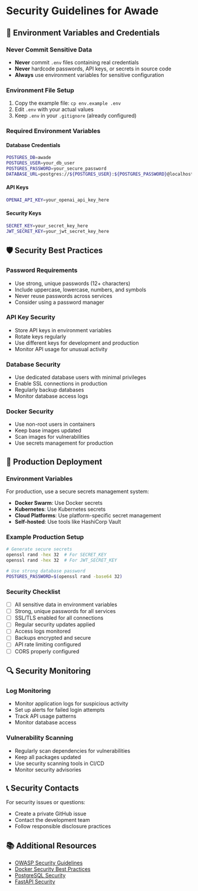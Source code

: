 # Security Guidelines for Awade

## 🔐 Environment Variables and Credentials

### Never Commit Sensitive Data
- **Never** commit `.env` files containing real credentials
- **Never** hardcode passwords, API keys, or secrets in source code
- **Always** use environment variables for sensitive configuration

### Environment File Setup
1. Copy the example file: `cp env.example .env`
2. Edit `.env` with your actual values
3. Keep `.env` in your `.gitignore` (already configured)

### Required Environment Variables

#### Database Credentials
```bash
POSTGRES_DB=awade
POSTGRES_USER=your_db_user
POSTGRES_PASSWORD=your_secure_password
DATABASE_URL=postgres://${POSTGRES_USER}:${POSTGRES_PASSWORD}@localhost:5432/${POSTGRES_DB}
```

#### API Keys
```bash
OPENAI_API_KEY=your_openai_api_key_here
```

#### Security Keys
```bash
SECRET_KEY=your_secret_key_here
JWT_SECRET_KEY=your_jwt_secret_key_here
```

## 🛡️ Security Best Practices

### Password Requirements
- Use strong, unique passwords (12+ characters)
- Include uppercase, lowercase, numbers, and symbols
- Never reuse passwords across services
- Consider using a password manager

### API Key Security
- Store API keys in environment variables
- Rotate keys regularly
- Use different keys for development and production
- Monitor API usage for unusual activity

### Database Security
- Use dedicated database users with minimal privileges
- Enable SSL connections in production
- Regularly backup databases
- Monitor database access logs

### Docker Security
- Use non-root users in containers
- Keep base images updated
- Scan images for vulnerabilities
- Use secrets management for production

## 🚀 Production Deployment

### Environment Variables
For production, use a secure secrets management system:
- **Docker Swarm**: Use Docker secrets
- **Kubernetes**: Use Kubernetes secrets
- **Cloud Platforms**: Use platform-specific secret management
- **Self-hosted**: Use tools like HashiCorp Vault

### Example Production Setup
```bash
# Generate secure secrets
openssl rand -hex 32  # For SECRET_KEY
openssl rand -hex 32  # For JWT_SECRET_KEY

# Use strong database password
POSTGRES_PASSWORD=$(openssl rand -base64 32)
```

### Security Checklist
- [ ] All sensitive data in environment variables
- [ ] Strong, unique passwords for all services
- [ ] SSL/TLS enabled for all connections
- [ ] Regular security updates applied
- [ ] Access logs monitored
- [ ] Backups encrypted and secure
- [ ] API rate limiting configured
- [ ] CORS properly configured

## 🔍 Security Monitoring

### Log Monitoring
- Monitor application logs for suspicious activity
- Set up alerts for failed login attempts
- Track API usage patterns
- Monitor database access

### Vulnerability Scanning
- Regularly scan dependencies for vulnerabilities
- Keep all packages updated
- Use security scanning tools in CI/CD
- Monitor security advisories

## 📞 Security Contacts

For security issues or questions:
- Create a private GitHub issue
- Contact the development team
- Follow responsible disclosure practices

## 📚 Additional Resources

- [OWASP Security Guidelines](https://owasp.org/)
- [Docker Security Best Practices](https://docs.docker.com/engine/security/)
- [PostgreSQL Security](https://www.postgresql.org/docs/current/security.html)
- [FastAPI Security](https://fastapi.tiangolo.com/tutorial/security/) 